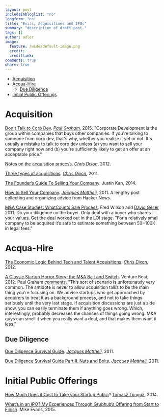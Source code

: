 ```yaml
---
layout: post
includeinbloglist: "no"
longform: "no"
title: "Exits, Acquisitions and IPOs"
summary: "description of draft post."
tags: []
author: adler
image:
  feature: /wide/default-image.png
  credit:
  creditlink:
comments: true
share: true
---
```


<p class="big-text"></p>

<div class="toc">
<ul>
<li><a href="#acquisition">Acquisition</a></li>
<li><a href="#acqua-hire">Acqua-Hire</a><ul>
<li><a href="#due-diligence">Due Diligence</a></li>
</ul>
</li>
<li><a href="#initial-public-offerings">Initial Public Offerings</a></li>
</ul>
</div>

# Acquisition

[Don't Talk to Corp Dev](http://paulgraham.com/corpdev.html). [*Paul Graham*](https://twitter.com/paulg), 2015. "Corporate Development is the group within companies that buys other companies. If you're talking to someone from corp dev, that's why, whether you realize it yet or not. It's usually a mistake to talk to corp dev unless (a) you want to sell your company right now and (b) you're sufficiently likely to get an offer at an acceptable price." 

[Notes on the acquisition process](http://cdixon.org/2012/09/10/notes-on-the-acquisition-process/). [*Chris Dixon*](https://twitter.com/cdixon), 2012. 

[Three types of acquisitions](http://cdixon.org/2011/12/10/three-types-of-acquisitions/). [*Chris Dixon*](https://twitter.com/cdixon), 2011. 

[The Founder’s Guide To Selling Your Company](http://justinkan.com/the-founders-guide-to-selling-your-company). Justin Kan, 2014. 

[How to Sell Your Company](http://jacquesmattheij.com/How+To+Sell+Your+Company). [*Jacques Mattheij*](https://twitter.com/jmattheij), 2011. A lengthy post collecting and organizing advice from Hacker News. 

[M&A Case Studies: WhatCounts Sale Process](http://avc.com/2011/01/ma-case-studies-whatcounts-sale-process/). Fred Wilson and [David Geller]() 2011. Do your diligence on the buyer. Only deal with a buyer who shares your values. Get the deal worked out in the LOI stage. "For a relatively small company to be acquired it’s safe to estimate something between $50-$100K in legal fees."


# Acqua-Hire

[The Economic Logic Behind Tech and Talent Acquisitions](http://cdixon.org/2012/10/19/the-economic-logic-behind-tech-and-talent-acquisitions/). [*Chris Dixon*](https://twitter.com/cdixon), 2012. 

[A Classic Startup Horror Story: the M&A Bait and Switch](http://venturebeat.com/2012/02/27/a-classic-startup-horror-story-the-ma-bait-and-switch/view-all/). Venture Beat, 2012. Paul Graham [comments](https://news.ycombinator.com/item?id=3639285), "This sort of scenario is unfortunately very common. The antidote is never to allow acquisition talks to be the main thing you're focusing on. We advise startups who get approached by acquirers to treat it as a background process, and not to take things seriously until the very last stage. If acquisition discussions are just a side show, you can easily terminate them if anything goes wrong. Which, interestingly, probably decreases the chances of things going wrong. M&A guys can smell it when you really want a deal, and that makes them want it less." 

## Due Diligence

[Due Diligence Survival Guide](http://jacquesmattheij.com/Due+Diligence+survival+guide). [*Jacques Mattheij*](https://twitter.com/jmattheij), 2011.

[Due Diligence Survival Guide Part II, Nuts and Bolts](http://jacquesmattheij.com/Due+Diligence+survival+guide-part+II-Nuts+and+Bolts). [*Jacques Mattheij*](https://twitter.com/jmattheij), 2011.

# Initial Public Offerings

[How Much Does it Cost to Take your Startup Public](http://tomtunguz.com/how-much-does-it-cost-to-take-your-startup-public/)? [Tomasz Tunguz](http://www.twitter.com/ttunguz), 2014. 

[What’s in an IPO? My Experiences Through Grubhub’s Offering from Start to Finish](http://mevans314.com/2015/02/09/whats-an-ipo-my-experiences-of-grubhubs-initial-offering/). Mike Evans, 2015. 

